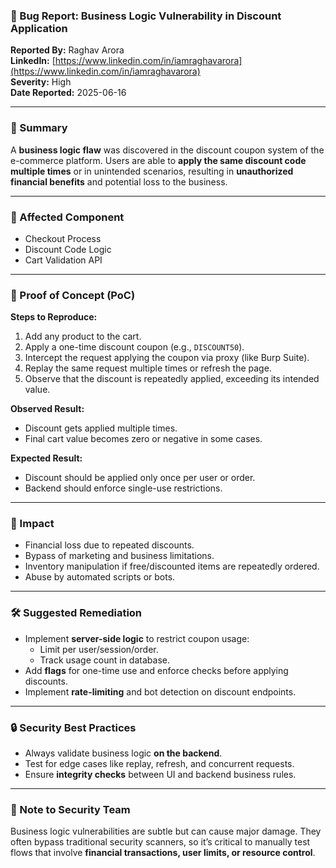 ### 🐞 Bug Report: Business Logic Vulnerability in Discount Application

**Reported By:** Raghav Arora  
**LinkedIn:** [https://www.linkedin.com/in/iamraghavarora](https://www.linkedin.com/in/iamraghavarora)  
**Severity:** High  
**Date Reported:** 2025-06-16  

---

### 📄 Summary

A **business logic flaw** was discovered in the discount coupon system of the e-commerce platform. Users are able to **apply the same discount code multiple times** or in unintended scenarios, resulting in **unauthorized financial benefits** and potential loss to the business.

---

### 📌 Affected Component

- Checkout Process  
- Discount Code Logic  
- Cart Validation API  

---

### 🚨 Proof of Concept (PoC)

**Steps to Reproduce:**

1. Add any product to the cart.
2. Apply a one-time discount coupon (e.g., `DISCOUNT50`).
3. Intercept the request applying the coupon via proxy (like Burp Suite).
4. Replay the same request multiple times or refresh the page.
5. Observe that the discount is repeatedly applied, exceeding its intended value.

**Observed Result:**
- Discount gets applied multiple times.
- Final cart value becomes zero or negative in some cases.

**Expected Result:**
- Discount should be applied only once per user or order.
- Backend should enforce single-use restrictions.

---

### 🎯 Impact

- Financial loss due to repeated discounts.
- Bypass of marketing and business limitations.
- Inventory manipulation if free/discounted items are repeatedly ordered.
- Abuse by automated scripts or bots.

---

### 🛠️ Suggested Remediation

- Implement **server-side logic** to restrict coupon usage:
  - Limit per user/session/order.
  - Track usage count in database.
- Add **flags** for one-time use and enforce checks before applying discounts.
- Implement **rate-limiting** and bot detection on discount endpoints.

---

### 🔒 Security Best Practices

- Always validate business logic **on the backend**.
- Test for edge cases like replay, refresh, and concurrent requests.
- Ensure **integrity checks** between UI and backend business rules.

---

### 🙏 Note to Security Team

Business logic vulnerabilities are subtle but can cause major damage. They often bypass traditional security scanners, so it’s critical to manually test flows that involve **financial transactions, user limits, or resource control**.
